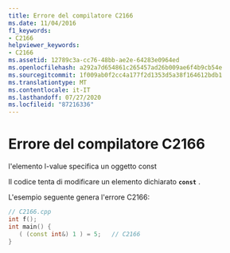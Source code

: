 ```yaml
---
title: Errore del compilatore C2166
ms.date: 11/04/2016
f1_keywords:
- C2166
helpviewer_keywords:
- C2166
ms.assetid: 12789c3a-cc76-48bb-ae2e-64283e0964ed
ms.openlocfilehash: a292a7d654861c265457ad26b009ae6f4b9cb54e
ms.sourcegitcommit: 1f009ab0f2cc4a177f2d1353d5a38f164612bdb1
ms.translationtype: MT
ms.contentlocale: it-IT
ms.lasthandoff: 07/27/2020
ms.locfileid: "87216336"
---
```

# <a name="compiler-error-c2166"></a>Errore del compilatore C2166

l'elemento l-value specifica un oggetto const

Il codice tenta di modificare un elemento dichiarato **`const`** .

L'esempio seguente genera l'errore C2166:

```cpp
// C2166.cpp
int f();
int main() {
   ( (const int&) 1 ) = 5;   // C2166
}
```
